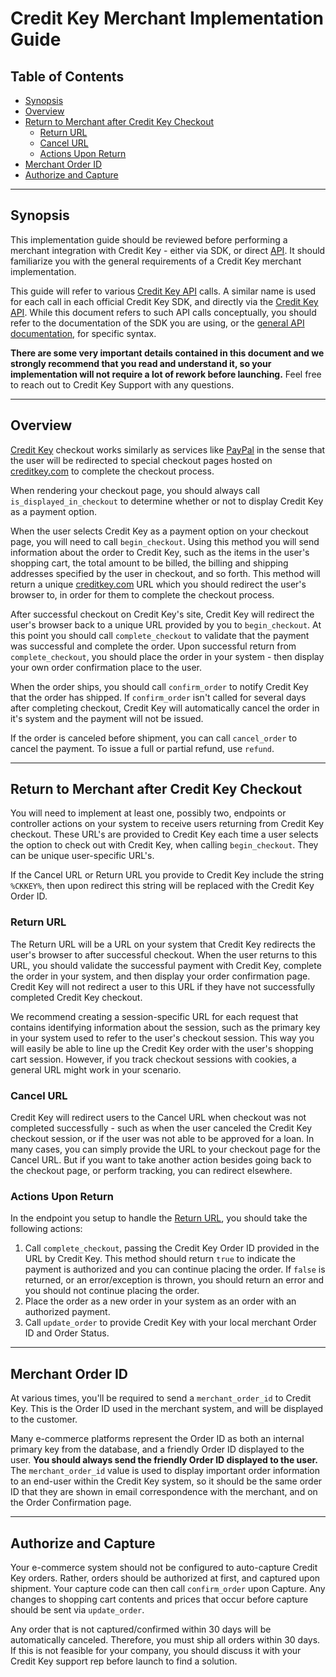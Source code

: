 # Credit Key Merchant Implementation Guide

## Table of Contents
- [Synopsis](#synopsis)
- [Overview](#overview)
- [Return to Merchant after Credit Key Checkout](#return-to-merchant-after-credit-key-checkout)
    - [Return URL](#return-url)
    - [Cancel URL](#cancel-url)
    - [Actions Upon Return](#actions-upon-return)
- [Merchant Order ID](#merchant-order-id)
- [Authorize and Capture](#authorize-and-capture)

---

## Synopsis
This implementation guide should be reviewed before performing a merchant integration with Credit Key - either via SDK, or direct [API](https://app.swaggerhub.com/apis/creditkey/creditkey-merchant-api/). It should familiarize you with the general requirements of a Credit Key merchant implementation.

This guide will refer to various [Credit Key API](https://app.swaggerhub.com/apis/creditkey/creditkey-merchant-api/) calls.  A similar name is used for each call in each official Credit Key SDK, and directly via the [Credit Key API](https://app.swaggerhub.com/apis/creditkey/creditkey-merchant-api/).  While this document refers to such API calls conceptually, you should refer to the documentation of the SDK you are using, or the [general API documentation](https://app.swaggerhub.com/apis/creditkey/creditkey-merchant-api/), for specific syntax.

**There are some very important details contained in this document and we strongly recommend that you read and understand it, so your implementation will not require a lot of rework before launching.**  Feel free to reach out to Credit Key Support with any questions.

---

## Overview
[Credit Key](https://www.creditkey.com) checkout works similarly as services like [PayPal](https://www.paypal.com) in the sense that the user will be redirected to special checkout pages hosted on [creditkey.com](https://www.creditkey.com) to complete the checkout process.

When rendering your checkout page, you should always call ```is_displayed_in_checkout``` to determine whether or not to display Credit Key as a payment option.

When the user selects Credit Key as a payment option on your checkout page, you will need to call ```begin_checkout```.  Using this method you will send information about the order to Credit Key, such as the items in the user's shopping cart, the total amount to be billed, the billing and shipping addresses specified by the user in checkout, and so forth.  This method will return a unique [creditkey.com](https://www.creditkey.com) URL which you should redirect the user's browser to, in order for them to complete the checkout process.

After successful checkout on Credit Key's site, Credit Key will redirect the user's browser back to a unique URL provided by you to ```begin_checkout```.  At this point you should call ```complete_checkout``` to validate that the payment was successful and complete the order.  Upon successful return from ```complete_checkout```, you should place the order in your system - then display your own order confirmation place to the user.

When the order ships, you should call ```confirm_order``` to notify Credit Key that the order has shipped.  If ```confirm_order``` isn't called for several days after completing checkout, Credit Key will automatically cancel the order in it's system and the payment will not be issued.

If the order is canceled before shipment, you can call ```cancel_order``` to cancel the payment.  To issue a full or partial refund, use ```refund```.

---

## Return to Merchant after Credit Key Checkout
You will need to implement at least one, possibly two, endpoints or controller actions on your system to receive users returning from Credit Key checkout.  These URL's are provided to Credit Key each time a user selects the option to check out with Credit Key, when calling ```begin_checkout```.  They can be unique user-specific URL's.

If the Cancel URL or Return URL you provide to Credit Key include the string ```%CKKEY%```, then upon redirect this string will be replaced with the Credit Key Order ID.

### Return URL
The Return URL will be a URL on your system that Credit Key redirects the user's browser to after successful checkout.  When the user returns to this URL, you should validate the successful payment with Credit Key, complete the order in your system, and then display your order confirmation page.  Credit Key will not redirect a user to this URL if they have not successfully completed Credit Key checkout.

We recommend creating a session-specific URL for each request that contains identifying information about the session, such as the primary key in your system used to refer to the user's checkout session.  This way you will easily be able to line up the Credit Key order with the user's shopping cart session.  However, if you track checkout sessions with cookies, a general URL might work in your scenario.

### Cancel URL
Credit Key will redirect users to the Cancel URL when checkout was not completed successfully - such as when the user canceled the Credit Key checkout session, or if the user was not able to be approved for a loan.  In many cases, you can simply provide the URL to your checkout page for the Cancel URL.  But if you want to take another action besides going back to the checkout page, or perform tracking, you can redirect elsewhere.

### Actions Upon Return

In the endpoint you setup to handle the [Return URL](#return-url), you should take the following actions:

1. Call ```complete_checkout```, passing the Credit Key Order ID provided in the URL by Credit Key.  This method should return ```true``` to indicate the payment is authorized and you can continue placing the order.  If ```false``` is returned, or an error/exception is thrown, you should return an error and you should not continue placing the order.
2. Place the order as a new order in your system as an order with an authorized payment.
3. Call ```update_order``` to provide Credit Key with your local merchant Order ID and Order Status.

---

## Merchant Order ID

At various times, you'll be required to send a ```merchant_order_id``` to Credit Key.  This is the Order ID used in the merchant system, and will be displayed to the customer.

Many e-commerce platforms represent the Order ID as both an internal primary key from the database, and a friendly Order ID displayed to the user. **You should always send the friendly Order ID displayed to the user.**  The ```merchant_order_id``` value is used to display important order information to an end-user within the Credit Key system, so it should be the same order ID that they are shown in email correspondence with the merchant, and on the Order Confirmation page.

---

## Authorize and Capture

Your e-commerce system should not be configured to auto-capture Credit Key orders.  Rather, orders should be authorized at first, and captured upon shipment.  Your capture code can then call ```confirm_order``` upon Capture.  Any changes to shopping cart contents and prices that occur before capture should be sent via ```update_order```.

Any order that is not captured/confirmed within 30 days will be automatically canceled.
Therefore, you must ship all orders within 30 days.  If this is not feasible for your
company, you should discuss it with your Credit Key support rep before launch to find a
solution.
